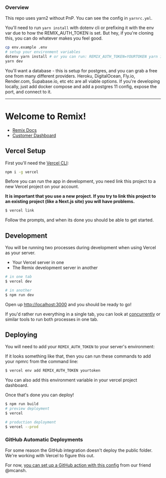 ### Overview

This repo uses yarn2 without PnP. You can see the config in `yarnrc.yml`.

You'll need to run `yarn install` with dotenv cli or prefixing it with the env var due to how the REMIX_AUTH_TOKEN is set. But hey, if you're cloning this, you can do whatever makes you feel good.

```sh
cp env.example .env
# setup your environment variables
dotenv yarn install # or you can run: REMIX_AUTH_TOKEN=YOURTOKEN yarn install
yarn dev
```

You'll want a database - this is setup for postgres, and you can grab a free one from many different providers. Heroku, DigitalOcean, Fly.io, Render.com, Supabase.io, etc etc are all viable options. If you're developing locally, just add docker compose and add a postgres 11 config, expose the port, and connect to it.

---

# Welcome to Remix!

- [Remix Docs](https://docs.remix.run)
- [Customer Dashboard](https://remix.run/dashboard)

## Vercel Setup

First you'll need the [Vercel CLI](https://vercel.com/docs/cli):

```sh
npm i -g vercel
```

Before you can run the app in development, you need link this project to a new Vercel project on your account.

**It is important that you use a new project. If you try to link this project to an existing project (like a Next.js site) you will have problems.**

```sh
$ vercel link
```

Follow the prompts, and when its done you should be able to get started.

## Development

You will be running two processes during development when using Vercel as your server.

- Your Vercel server in one
- The Remix development server in another

```sh
# in one tab
$ vercel dev

# in another
$ npm run dev
```

Open up [http://localhost:3000](http://localhost:3000) and you should be ready to go!

If you'd rather run everything in a single tab, you can look at [concurrently](https://npm.im/concurrently) or similar tools to run both processes in one tab.

## Deploying

You will need to add your `REMIX_AUTH_TOKEN` to your server's environment:

If it looks something like that, then you can run these commands to add your npmrc from the command line:

```bash
$ vercel env add REMIX_AUTH_TOKEN yourtoken
```

You can also add this environment variable in your vercel project dashboard.

Once that's done you can deploy!

```sh
$ npm run build
# preview deployment
$ vercel

# production deployment
$ vercel --prod
```

### GitHub Automatic Deployments

For some reason the GitHub integration doesn't deploy the public folder. We're working with Vercel to figure this out.

For now, [you can set up a GitHub action with this config](https://gist.github.com/mcansh/91f8effda798b41bb373351fad217070) from our friend @mcansh.
